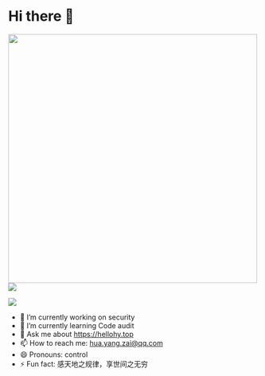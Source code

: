 # Hi there 👋
<img src="https://hellohy.top/wp-content/uploads/2021/05/1620561174297-809x1024.jpg" width="500" height="500"><img src="https://github-readme-stats-mrdulin.vercel.app/api?username=light-Life&show_icons=true&hide_border=true&hide=prs&theme=jolly">

<img src="https://github-readme-stats.vercel.app/api/top-langs/?username=light-Life&layout=compact&hide_border=true&theme=buefy&show_icons=true">


- 🔭 I’m currently working on security
- 🌱 I’m currently learning Code audit
- 💬 Ask me about https://hellohy.top
- 📫 How to reach me: hua.yang.zai@qq.com
- 😄 Pronouns: control
- ⚡ Fun fact: 感天地之规律，享世间之无穷
